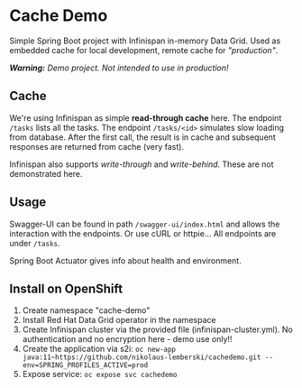 # Cache Demo

Simple Spring Boot project with Infinispan in-memory Data Grid. Used as embedded cache for local development, remote cache for _"production"_.

_**Warning:** Demo project. Not intended to use in production!_

## Cache

We're using Infinispan as simple **read-through cache** here. The endpoint `/tasks` lists all the tasks. The endpoint `/tasks/<id>` simulates slow loading from database. After the first call, the result is in cache and subsequent responses are returned from cache (very fast).

Infinispan also supports _write-through_ and _write-behind_. These are not demonstrated here.

## Usage

Swagger-UI can be found in path `/swagger-ui/index.html` and allows the interaction with the endpoints. Or use cURL or httpie... All endpoints are under `/tasks`.

Spring Boot Actuator gives info about health and environment.

## Install on OpenShift

1. Create namespace "cache-demo"
2. Install Red Hat Data Grid operator in the namespace
3. Create Infinispan cluster via the provided file (infinispan-cluster.yml). No authentication and no encryption here - demo use only!!
4. Create the application via s2i:  `oc new-app java:11~https://github.com/nikolaus-lemberski/cachedemo.git --env=SPRING_PROFILES_ACTIVE=prod`
5. Expose service: `oc expose svc cachedemo`
